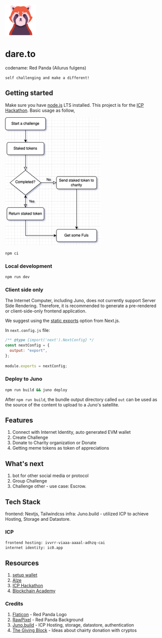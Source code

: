 <img src='docs/red-panda.png' width='100'>

# dare.to
codename: Red Panda (Ailurus fulgens)

`self challenging and make a different!`

## Getting started

Make sure you have [node.js](https://nodejs.org) LTS installed. This project is for the [ICP Hackathon](https://github.com/ICPHackathon/ICP-Hackathon-2023/issues/7). Basic usage as follow,

![flowchart](docs/flow.png)

```bash
npm ci
```

### Local development

```bash
npm run dev
```

### Client side only

The Internet Computer, including Juno, does not currently support Server Side Rendering. Therefore, it is recommended to generate a pre-rendered or client-side-only frontend application.

We suggest using the [static exports](https://nextjs.org/docs/pages/building-your-application/deploying/static-exports) option from Next.js.

In `next.config.js` file:

```javascript
/** @type {import('next').NextConfig} */
const nextConfig = {
  output: "export",
};

module.exports = nextConfig;
```


### Deploy to Juno
```bash
npm run build && juno deploy
```
After `npm run build`, the bundle output directory called `out` can be used as the source of the content to upload to a Juno's satellite.



## Features
1. Connect with Internet Identity, auto generated EVM wallet
1. Create Challenge
1. Donate to Charity organization or Donate
1. Getting meme tokens as token of appreciations


## What's next
1. bot for other social media or protocol
1. Group Challenge
1. Challenge other - use case: Escrow.

## Tech Stack
frontend: Nextjs, Tailwindcss
infra: Juno.build - utilized ICP to achieve Hosting, Storage and Datastore.

### ICP
```
frontend hosting: ivvrr-viaaa-aaaal-adhzq-cai
internet identity: ic0.app
```


## Resources
1. [setup wallet](https://internetcomputer.org/docs/current/developer-docs/setup/cycles/cycles-wallet)
1. [Alze](https://demergent-labs.github.io/azle/deployment.html)
1. [ICP Hackathon](https://github.com/ICPHackathon/ICP-Hackathon-2023/issues/7)
1. [Blockchain Academy](https://www.talentre.academy/learn/detail?id=3)

### Credits
1. [Flaticon](Flaticon.com) - Red Panda Logo
1. [RawPixel](rawpixel.com) - Red Panda Background
1. [Juno.build](juno.build) - ICP Hosting, storage, datastore, authentication
1. [The Giving Block](https://thegivingblock.com/) - Ideas about chairty donation with cryptos
